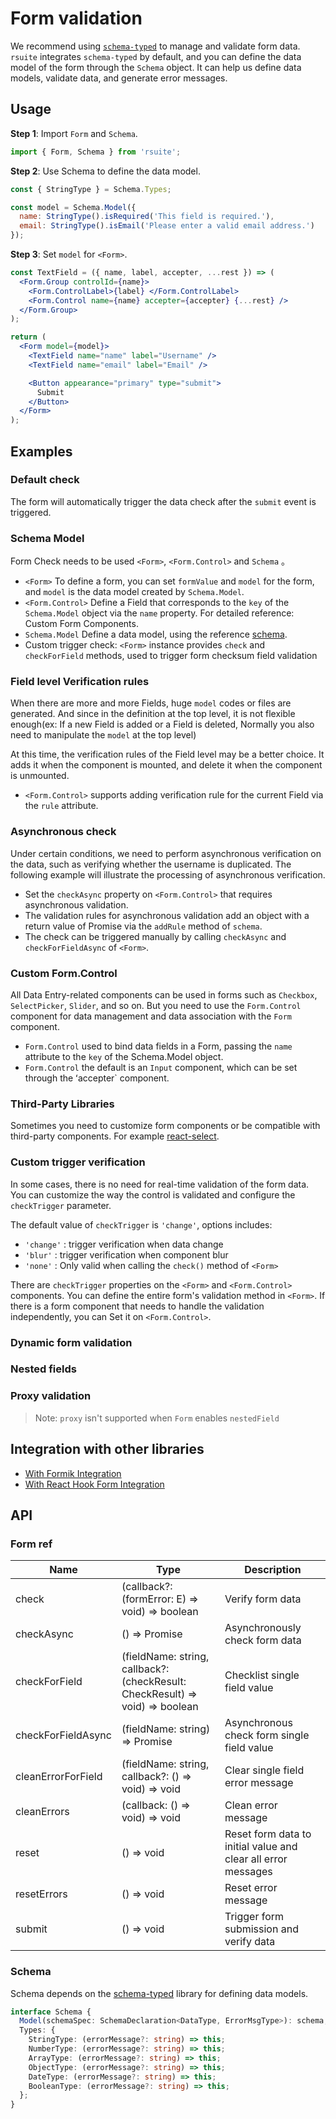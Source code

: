# Form validation

We recommend using [`schema-typed`](https://github.com/rsuite/schema-typed) to manage and validate form data. `rsuite` integrates `schema-typed` by default, and you can define the data model of the form through the `Schema` object. It can help us define data models, validate data, and generate error messages.

## Usage

**Step 1**: Import `Form` and `Schema`.

```jsx
import { Form, Schema } from 'rsuite';
```

**Step 2**: Use Schema to define the data model.

```jsx
const { StringType } = Schema.Types;

const model = Schema.Model({
  name: StringType().isRequired('This field is required.'),
  email: StringType().isEmail('Please enter a valid email address.')
});
```

**Step 3**: Set `model` for `<Form>`.

```jsx
const TextField = ({ name, label, accepter, ...rest }) => (
  <Form.Group controlId={name}>
    <Form.ControlLabel>{label} </Form.ControlLabel>
    <Form.Control name={name} accepter={accepter} {...rest} />
  </Form.Group>
);

return (
  <Form model={model}>
    <TextField name="name" label="Username" />
    <TextField name="email" label="Email" />

    <Button appearance="primary" type="submit">
      Submit
    </Button>
  </Form>
);
```

## Examples

### Default check

The form will automatically trigger the data check after the `submit` event is triggered.

<!--{include:`form-check-default.md`}-->

### Schema Model

Form Check needs to be used `<Form>`, `<Form.Control>` and `Schema` 。

- `<Form>` To define a form, you can set `formValue` and `model` for the form, and `model` is the data model created by `Schema.Model`.
- `<Form.Control>` Define a Field that corresponds to the `key` of the `Schema.Model` object via the `name` property. For detailed reference: Custom Form Components.
- `Schema.Model` Define a data model, using the reference [schema](https://github.com/rsuite/schema-typed#schema-typed).
- Custom trigger check: `<Form>` instance provides `check` and `checkForField` methods, used to trigger form checksum field validation

<!--{include:`form-check.md`}-->

### Field level Verification rules

When there are more and more Fields, huge `model` codes or files are generated. And since in the definition at the top level, it is not flexible enough(ex: If a new Field is added or a Field is deleted, Normally you also need to manipulate the `model` at the top level)

At this time, the verification rules of the Field level may be a better choice. It adds it when the component is mounted, and delete it when the component is unmounted.

- `<Form.Control>` supports adding verification rule for the current Field via the `rule` attribute.

<!--{include:`form-control-rule.md`}-->

### Asynchronous check

Under certain conditions, we need to perform asynchronous verification on the data, such as verifying whether the username is duplicated. The following example will illustrate the processing of asynchronous verification.

- Set the `checkAsync` property on `<Form.Control>` that requires asynchronous validation.
- The validation rules for asynchronous validation add an object with a return value of Promise via the `addRule` method of `schema`.
- The check can be triggered manually by calling `checkAsync` and `checkForFieldAsync` of `<Form>`.

<!--{include:`form-check-async.md`}-->

### Custom Form.Control

All Data Entry-related components can be used in forms such as `Checkbox`, `SelectPicker`, `Slider`, and so on. But you need to use the `Form.Control` component for data management and data association with the `Form` component.

- `Form.Control` used to bind data fields in a Form, passing the `name` attribute to the `key` of the Schema.Model object.
- `Form.Control` the default is an `Input` component, which can be set through the ʻaccepter` component.

<!--{include:`custom-form-control.md`}-->

### Third-Party Libraries

Sometimes you need to customize form components or be compatible with third-party components. For example [react-select](https://github.com/JedWatson/react-select).

<!--{include:`custom-third-party-libraries.md`}-->

### Custom trigger verification

In some cases, there is no need for real-time validation of the form data. You can customize the way the control is validated and configure the `checkTrigger` parameter.

The default value of `checkTrigger` is `'change'`, options includes:

- `'change'` : trigger verification when data change
- `'blur'` : trigger verification when component blur
- `'none'` : Only valid when calling the `check()` method of `<Form>`

There are `checkTrigger` properties on the `<Form>` and `<Form.Control>` components. You can define the entire form's validation method in `<Form>`. If there is a form component that needs to handle the validation independently, you can Set it on `<Form.Control>`.

<!--{include:`custom-check-trigger.md`}-->

### Dynamic form validation

<!--{include:`dynamic-form.md`}-->

### Nested fields

<!--{include:`form-nested-fields.md`}-->



### Proxy validation

<!--{include:`form-check-proxy.md`}-->

> Note: `proxy` isn't supported when `Form` enables `nestedField`


## Integration with other libraries

- [With Formik Integration](/components/form-formik/)
- [With React Hook Form Integration](/components/form-react-hook-form/)

## API

### Form ref

| Name               | Type                                                                          | Description                                                   |
| ------------------ | ----------------------------------------------------------------------------- | ------------------------------------------------------------- |
| check              | (callback?: (formError: E) => void) => boolean                                | Verify form data                                              |
| checkAsync         | () => Promise<CheckResult>                                                    | Asynchronously check form data                                |
| checkForField      | (fieldName: string, callback?: (checkResult: CheckResult) => void) => boolean | Checklist single field value                                  |
| checkForFieldAsync | (fieldName: string) => Promise<CheckResult>                                   | Asynchronous check form single field value                    |
| cleanErrorForField | (fieldName: string, callback?: () => void) => void                            | Clear single field error message                              |
| cleanErrors        | (callback: () => void) => void                                                | Clean error message                                           |
| reset              | () => void                                                                    | Reset form data to initial value and clear all error messages |
| resetErrors        | () => void                                                                    | Reset error message                                           |
| submit             | () => void                                                                    | Trigger form submission and verify data                       |

### Schema

Schema depends on the [schema-typed](https://github.com/rsuite/schema-typed#schema-typed) library for defining data models.

```ts
interface Schema {
  Model(schemaSpec: SchemaDeclaration<DataType, ErrorMsgType>): schema;
  Types: {
    StringType: (errorMessage?: string) => this;
    NumberType: (errorMessage?: string) => this;
    ArrayType: (errorMessage?: string) => this;
    ObjectType: (errorMessage?: string) => this;
    DateType: (errorMessage?: string) => this;
    BooleanType: (errorMessage?: string) => this;
  };
}
```
